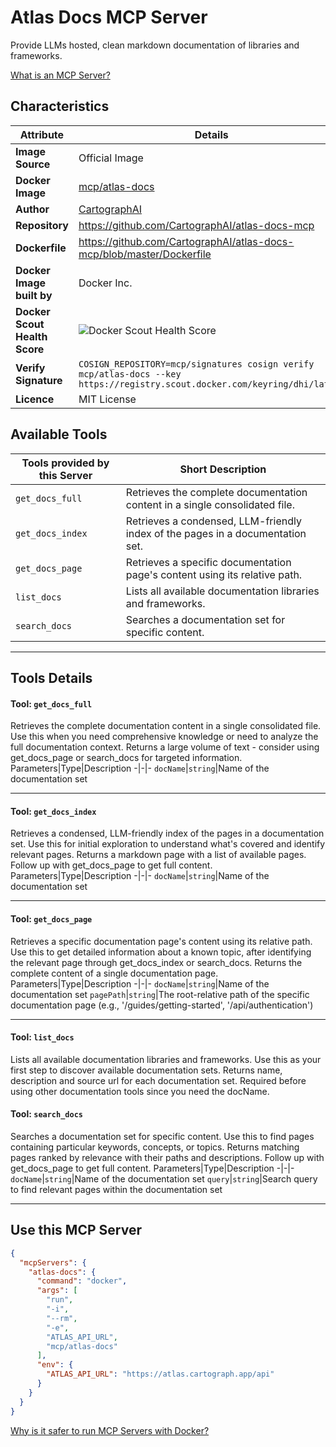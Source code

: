 # Atlas Docs MCP Server

Provide LLMs hosted, clean markdown documentation of libraries and frameworks.

[What is an MCP Server?](https://www.anthropic.com/news/model-context-protocol)

## Characteristics
Attribute|Details|
|-|-|
**Image Source**|Official Image
**Docker Image**|[mcp/atlas-docs](https://hub.docker.com/repository/docker/mcp/atlas-docs)
**Author**|[CartographAI](https://github.com/CartographAI)
**Repository**|https://github.com/CartographAI/atlas-docs-mcp
**Dockerfile**|https://github.com/CartographAI/atlas-docs-mcp/blob/master/Dockerfile
**Docker Image built by**|Docker Inc.
**Docker Scout Health Score**| ![Docker Scout Health Score](https://api.scout.docker.com/v1/policy/insights/org-image-score/badge/mcp/atlas-docs)
**Verify Signature**|`COSIGN_REPOSITORY=mcp/signatures cosign verify mcp/atlas-docs --key https://registry.scout.docker.com/keyring/dhi/latest`
**Licence**|MIT License

## Available Tools
Tools provided by this Server|Short Description
-|-
`get_docs_full`|Retrieves the complete documentation content in a single consolidated file.|
`get_docs_index`|Retrieves a condensed, LLM-friendly index of the pages in a documentation set.|
`get_docs_page`|Retrieves a specific documentation page's content using its relative path.|
`list_docs`|Lists all available documentation libraries and frameworks.|
`search_docs`|Searches a documentation set for specific content.|

---
## Tools Details

#### Tool: **`get_docs_full`**
Retrieves the complete documentation content in a single consolidated file. Use this when you need comprehensive knowledge or need to analyze the full documentation context. Returns a large volume of text - consider using get_docs_page or search_docs for targeted information.
Parameters|Type|Description
-|-|-
`docName`|`string`|Name of the documentation set

---
#### Tool: **`get_docs_index`**
Retrieves a condensed, LLM-friendly index of the pages in a documentation set. Use this for initial exploration to understand what's covered and identify relevant pages. Returns a markdown page with a list of available pages. Follow up with get_docs_page to get full content.
Parameters|Type|Description
-|-|-
`docName`|`string`|Name of the documentation set

---
#### Tool: **`get_docs_page`**
Retrieves a specific documentation page's content using its relative path. Use this to get detailed information about a known topic, after identifying the relevant page through get_docs_index or search_docs. Returns the complete content of a single documentation page.
Parameters|Type|Description
-|-|-
`docName`|`string`|Name of the documentation set
`pagePath`|`string`|The root-relative path of the specific documentation page (e.g., '/guides/getting-started', '/api/authentication')

---
#### Tool: **`list_docs`**
Lists all available documentation libraries and frameworks. Use this as your first step to discover available documentation sets. Returns name, description and source url for each documentation set. Required before using other documentation tools since you need the docName.
#### Tool: **`search_docs`**
Searches a documentation set for specific content. Use this to find pages containing particular keywords, concepts, or topics. Returns matching pages ranked by relevance with their paths and descriptions. Follow up with get_docs_page to get full content.
Parameters|Type|Description
-|-|-
`docName`|`string`|Name of the documentation set
`query`|`string`|Search query to find relevant pages within the documentation set

---
## Use this MCP Server

```json
{
  "mcpServers": {
    "atlas-docs": {
      "command": "docker",
      "args": [
        "run",
        "-i",
        "--rm",
        "-e",
        "ATLAS_API_URL",
        "mcp/atlas-docs"
      ],
      "env": {
        "ATLAS_API_URL": "https://atlas.cartograph.app/api"
      }
    }
  }
}
```

[Why is it safer to run MCP Servers with Docker?](https://www.docker.com/blog/the-model-context-protocol-simplifying-building-ai-apps-with-anthropic-claude-desktop-and-docker/)
